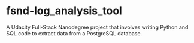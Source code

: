 # fsnd-log_analysis_tool
A Udacity Full-Stack Nanodegree project that involves writing Python and SQL code to extract data from a PostgreSQL database.
